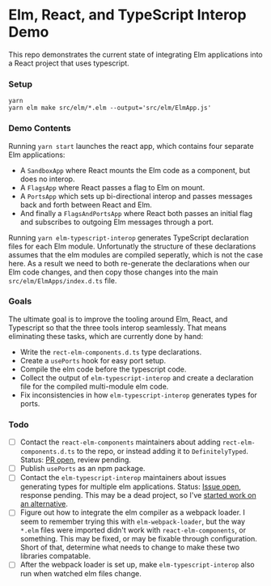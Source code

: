 # Elm, React, and TypeScript Interop Demo

This repo demonstrates the current state of integrating Elm applications into a
React project that uses typescript.

### Setup

```
yarn
yarn elm make src/elm/*.elm --output='src/elm/ElmApp.js'
```

### Demo Contents

Running `yarn start` launches the react app, which contains four separate Elm
applications:

- A `SandboxApp` where React mounts the Elm code as a component, but does no interop.
- A `FlagsApp` where React passes a flag to Elm on mount.
- A `PortsApp` which sets up bi-directional interop and passes messages back and
  forth between React and Elm.
- And finally a `FlagsAndPortsApp` where React both passes an initial flag and
  subscribes to outgoing Elm messages through a port.

Running `yarn elm-typescript-interop` generates TypeScript declaration files for
each Elm module. Unfortunatly the structure of these declarations assumes that
the elm modules are compiled seperatly, which is not the case here. As a result
we need to both re-generate the declarations when our Elm code changes, and then
copy those changes into the main `src/elm/ElmApps/index.d.ts` file.

### Goals

The ultimate goal is to improve the tooling around Elm, React, and Typescript so
that the three tools interop seamlessly. That means eliminating these tasks,
which are currently done by hand:

- Write the `rect-elm-components.d.ts` type declarations.
- Create a `usePorts` hook for easy port setup.
- Compile the elm code before the typescript code.
- Collect the output of `elm-typescript-interop` and create a declaration file
  for the compiled multi-module elm code.
- Fix inconsistencies in how `elm-typescript-interop` generates types for ports.

### Todo

- [ ] Contact the `react-elm-components` maintainers about adding `rect-elm-components.d.ts`
  to the repo, or instead adding it to `DefinitelyTyped`. Status: [PR open](https://github.com/cultureamp/react-elm-components/pull/30),
  review pending.
- [ ] Publish `usePorts` as an npm package.
- [ ] Contact the `elm-typescript-interop` maintainers about issues generating types
  for multiple elm applications. Status: [Issue open](https://github.com/dillonkearns/elm-typescript-interop/issues/28),
  response pending. This may be a dead project, so I've [started work on an alternative](https://github.com/mulias/elm-tigershark).
- [ ] Figure out how to integrate the elm compiler as a webpack loader. I seem to
  remember trying this with `elm-webpack-loader`, but the way `*.elm` files were
  imported didn't work with `react-elm-components`, or something. This may be
  fixed, or may be fixable through configuration. Short of that, determine what
  needs to change to make these two libraries compatable.
- [ ] After the webpack loader is set up, make `elm-typescript-interop` also run
  when watched elm files change.

